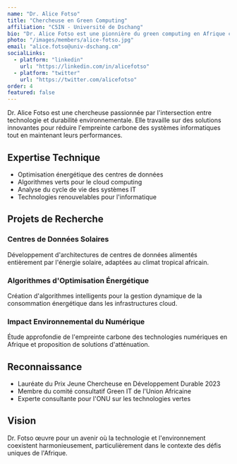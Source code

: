 ```yaml
---
name: "Dr. Alice Fotso"
title: "Chercheuse en Green Computing"
affiliation: "C5IN - Université de Dschang"
bio: "Dr. Alice Fotso est une pionnière du green computing en Afrique centrale. Elle développe des solutions informatiques éco-responsables et étudie l'impact environnemental des technologies numériques dans le contexte africain."
photo: "/images/members/alice-fotso.jpg"
email: "alice.fotso@univ-dschang.cm"
socialLinks:
  - platform: "linkedin"
    url: "https://linkedin.com/in/alicefotso"
  - platform: "twitter"
    url: "https://twitter.com/alicefotso"
order: 4
featured: false
---
```


Dr. Alice Fotso est une chercheuse passionnée par l'intersection entre technologie et durabilité environnementale. Elle travaille sur des solutions innovantes pour réduire l'empreinte carbone des systèmes informatiques tout en maintenant leurs performances.

## Expertise Technique

- Optimisation énergétique des centres de données
- Algorithmes verts pour le cloud computing
- Analyse du cycle de vie des systèmes IT
- Technologies renouvelables pour l'informatique

## Projets de Recherche

### Centres de Données Solaires
Développement d'architectures de centres de données alimentés entièrement par l'énergie solaire, adaptées au climat tropical africain.

### Algorithmes d'Optimisation Énergétique
Création d'algorithmes intelligents pour la gestion dynamique de la consommation énergétique dans les infrastructures cloud.

### Impact Environnemental du Numérique
Étude approfondie de l'empreinte carbone des technologies numériques en Afrique et proposition de solutions d'atténuation.

## Reconnaissance

- Lauréate du Prix Jeune Chercheuse en Développement Durable 2023
- Membre du comité consultatif Green IT de l'Union Africaine
- Experte consultante pour l'ONU sur les technologies vertes

## Vision

Dr. Fotso œuvre pour un avenir où la technologie et l'environnement coexistent harmonieusement, particulièrement dans le contexte des défis uniques de l'Afrique.